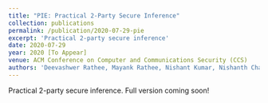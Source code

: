 ```yaml
---
title: "PIE: Practical 2-Party Secure Inference"
collection: publications
permalink: /publication/2020-07-29-pie
excerpt: 'Practical 2-party secure inference'
date: 2020-07-29
year: 2020 [To Appear]
venue: ACM Conference on Computer and Communications Security (CCS)
authors: 'Deevashwer Rathee, Mayank Rathee, Nishant Kumar, Nishanth Chandran, Divya Gupta, Aseem Rastogi & Rahul Sharma'
---
```

Practical 2-party secure inference. Full version coming soon!

